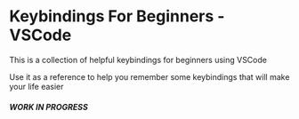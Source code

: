 # Keybindings For Beginners - VSCode

This is a collection of helpful keybindings for beginners using VSCode

Use it as a reference to help you remember some keybindings that will make your life easier

##### WORK IN PROGRESS
